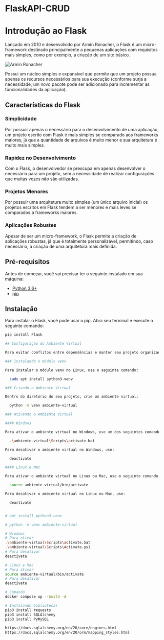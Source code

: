 # FlaskAPI-CRUD
# Introdução ao Flask

Lançado em 2010 e desenvolvido por Armin Ronacher, o Flask é um micro-framework destinado principalmente a pequenas aplicações com requisitos mais simples, como por exemplo, a criação de um site básico.

![Armin Ronacher](https://www.palletsprojects.com/images/armin.jpg)

Possui um núcleo simples e expansível que permite que um projeto possua apenas os recursos necessários para sua execução (conforme surja a necessidade, um novo pacote pode ser adicionado para incrementar as funcionalidades da aplicação).

## Características do Flask

### Simplicidade
Por possuir apenas o necessário para o desenvolvimento de uma aplicação, um projeto escrito com Flask é mais simples se comparado aos frameworks maiores, já que a quantidade de arquivos é muito menor e sua arquitetura é muito mais simples.

### Rapidez no Desenvolvimento
Com o Flask, o desenvolvedor se preocupa em apenas desenvolver o necessário para um projeto, sem a necessidade de realizar configurações que muitas vezes não são utilizadas.

### Projetos Menores
Por possuir uma arquitetura muito simples (um único arquivo inicial) os projetos escritos em Flask tendem a ser menores e mais leves se comparados a frameworks maiores.

### Aplicações Robustes
Apesar de ser um micro-framework, o Flask permite a criação de aplicações robustas, já que é totalmente personalizável, permitindo, caso necessário, a criação de uma arquitetura mais definida.

## Pré-requisitos

Antes de começar, você vai precisar ter o seguinte instalado em sua máquina:

- [Python 3.6+](https://www.python.org/downloads/)
- [pip](https://pip.pypa.io/en/stable/installation/)

## Instalação

Para instalar o Flask, você pode usar o pip. Abra seu terminal e execute o seguinte comando:

```bash
pip install Flask

## Configuração do Ambiente Virtual

Para evitar conflitos entre dependências e manter seu projeto organizado, é recomendável utilizar um ambiente virtual.

### Instalando o módulo venv

Para instalar o módulo venv no Linux, use o seguinte comando:

  sudo apt install python3-venv

### Criando o Ambiente Virtual

Dentro do diretório do seu projeto, crie um ambiente virtual:

  python -m venv ambiente-virtual

### Ativando o Ambiente Virtual

#### Windows

Para ativar o ambiente virtual no Windows, use um dos seguintes comandos, dependendo do seu terminal:

  .\ambiente-virtual\Scripts\activate.bat

Para desativar o ambiente virtual no Windows, use:

  deactivate

#### Linux e Mac

Para ativar o ambiente virtual no Linux ou Mac, use o seguinte comando:

  source ambiente-virtual/bin/activate

Para desativar o ambiente virtual no Linux ou Mac, use:

  deactivate


# apt install python3-venv

# python -m venv ambiente-virtual

# Windows
# Para ativar
.\ambiente-virtual\Scripts\activate.bat
.\ambiente-virtual\Scripts\Activate.ps1
# Para desativar
deactivate

# Linux e Mac
# Para ativar
source ambiente-virtual/bin/activate
# Para desativar
deactivate

# Comando
docker compose up --build -d

# Instalando bibliotecas
pip3 install requests
pip3 install SQLAlchemy
pip3 install PyMySQL

https://docs.sqlalchemy.org/en/20/core/engines.html
https://docs.sqlalchemy.org/en/20/orm/mapping_styles.html
